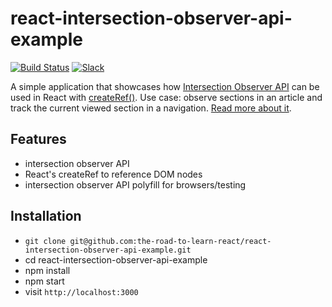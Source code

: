 # react-intersection-observer-api-example

[![Build Status](https://travis-ci.org/the-road-to-learn-react/react-intersection-observer-api-example.svg?branch=master)](https://travis-ci.org/the-road-to-learn-react/react-intersection-observer-api-example) [![Slack](https://slack-the-road-to-learn-react.wieruch.com/badge.svg)](https://slack-the-road-to-learn-react.wieruch.com/)

A simple application that showcases how [Intersection Observer API](https://developer.mozilla.org/en-US/docs/Web/API/Intersection_Observer_API) can be used in React with [createRef()](https://reactjs.org/docs/refs-and-the-dom.html). Use case: observe sections in an article and track the current viewed section in a navigation. [Read more about it](https://www.robinwieruch.de/react-intersection-observer-api).

## Features

* intersection observer API
* React's createRef to reference DOM nodes
* intersection observer API polyfill for browsers/testing

## Installation

* `git clone git@github.com:the-road-to-learn-react/react-intersection-observer-api-example.git`
* cd react-intersection-observer-api-example
* npm install
* npm start
* visit `http://localhost:3000`

